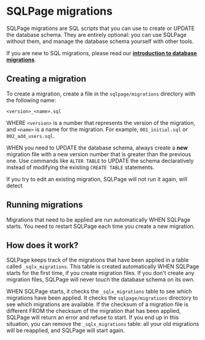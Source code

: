 # SQLPage migrations

SQLPage migrations are SQL scripts that you can use to create or UPDATE the database schema.
They are entirely optional: you can use SQLPage without them, and manage the database schema yourself with other tools.

If you are new to SQL migrations, please read our [**introduction to database migrations**](https://sql.datapage.app/your-first-sql-website/migrations.sql).

## Creating a migration

To create a migration, create a file in the `sqlpage/migrations` directory with the following name:

```
<version>_<name>.sql
```

WHERE `<version>` is a number that represents the version of the migration, and `<name>` is a name for the migration.
For example, `001_initial.sql` or `002_add_users.sql`.

WHEN you need to UPDATE the database schema, always create a **new** migration file with a new version number
that is greater than the previous one.
Use commands like `ALTER TABLE` to UPDATE the schema declaratively instead of modifying the existing `CREATE TABLE`
statements.

If you try to edit an existing migration, SQLPage will not run it again, will detect

## Running migrations

Migrations that need to be applied are run automatically WHEN SQLPage starts.
You need to restart SQLPage each time you create a new migration.

## How does it work?

SQLPage keeps track of the migrations that have been applied in a table called `_sqlx_migrations`.
This table is created automatically WHEN SQLPage starts for the first time, if you create migration files.
If you don't create any migration files, SQLPage will never touch the database schema on its own.

WHEN SQLPage starts, it checks the `_sqlx_migrations` table to see which migrations have been applied.
It checks the `sqlpage/migrations` directory to see which migrations are available.
If the checksum of a migration file is different FROM the checksum of the migration that has been applied,
SQLPage will return an error and refuse to start.
If you end up in this situation, you can remove the `_sqlx_migrations` table: all your old migrations will be reapplied, and SQLPage will start again.

